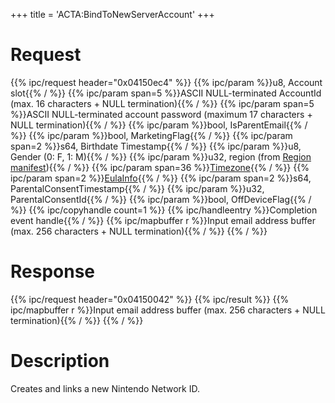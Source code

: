 +++
title = 'ACTA:BindToNewServerAccount'
+++

# Request

{{% ipc/request header="0x04150ec4" %}}
{{% ipc/param %}}u8, Account slot{{% / %}}
{{% ipc/param span=5 %}}ASCII NULL-terminated AccountId (max. 16 characters + NULL termination){{% / %}}
{{% ipc/param span=5 %}}ASCII NULL-terminated account password (maximum 17 characters + NULL termination){{% / %}}
{{% ipc/param %}}bool, IsParentEmail{{% / %}}
{{% ipc/param %}}bool, MarketingFlag{{% / %}}
{{% ipc/param span=2 %}}s64, Birthdate Timestamp{{% / %}}
{{% ipc/param %}}u8, Gender (0: F, 1: M){{% / %}}
{{% ipc/param %}}u32, region (from [Region manifest](Title_list#0004009b---shared-data-archives "wikilink")){{% / %}}
{{% ipc/param span=36 %}}[Timezone](ACT_Services#timezone "wikilink"){{% / %}}
{{% ipc/param span=2 %}}[EulaInfo](ACT_Services#eulainfo "wikilink"){{% / %}}
{{% ipc/param span=2 %}}s64, ParentalConsentTimestamp{{% / %}}
{{% ipc/param %}}u32, ParentalConsentId{{% / %}}
{{% ipc/param %}}bool, OffDeviceFlag{{% / %}}
{{% ipc/copyhandle count=1 %}}
{{% ipc/handleentry %}}Completion event handle{{% / %}}
{{% ipc/mapbuffer r %}}Input email address buffer (max. 256 characters + NULL termination){{% / %}}
{{% / %}}

# Response

{{% ipc/request header="0x04150042" %}}
{{% ipc/result %}}
{{% ipc/mapbuffer r %}}Input email address buffer (max. 256 characters + NULL termination){{% / %}}
{{% / %}}

# Description

Creates and links a new Nintendo Network ID.
